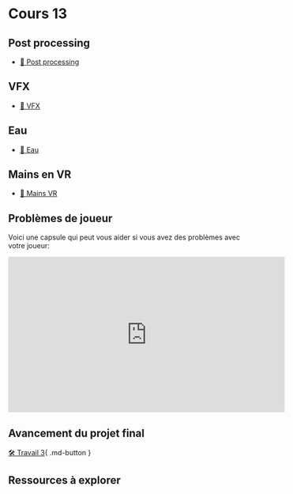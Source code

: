# Cours 13

## Post processing
- [📝 Post processing](unity/postprocessing.md)

## VFX
- [📝 VFX](unity/vfx.md)

## Eau
- [📝 Eau](unity/eau.md)

## Mains en VR

- [📝 Mains VR](unity/vr_mains.md)

## Problèmes de joueur
Voici une capsule qui peut vous aider si vous avez des problèmes avec votre joueur:      
<iframe width="560" height="315" src="https://www.youtube.com/embed/prcvO0z74hg?si=bxE2eK1rOk9N0tKD" title="YouTube video player" frameborder="0" allow="accelerometer; autoplay; clipboard-write; encrypted-media; gyroscope; picture-in-picture; web-share" referrerpolicy="strict-origin-when-cross-origin" allowfullscreen></iframe>

## Avancement du projet final
[🛠️ Travail 3](./travaux/travail3.md){ .md-button } 

## Ressources à explorer


